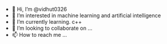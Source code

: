 - 👋 Hi, I’m @vidhut0326
- 👀 I’m interested in machine learning  and artificial intelligence 
- 🌱 I’m currently learning.  c++
- 💞️ I’m looking to collaborate on ...
- 📫 How to reach me ...

<!---
vidhut0326/vidhut0326 is a ✨ special ✨ repository because its `README.md` (this file) appears on your GitHub profile.
You can click the Preview link to take a look at your changes.
--->

